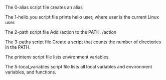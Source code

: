 The 0-alias script file creates an alias

The 1-hello_you script file prints hello user, where user is the current Linux user.

The 2-path script file Add /action to the PATH. /action

The 3-paths script file Create a script that counts the number of directories in the PATH.

The printenv script file lists environment variables.

The 5-local_variables script file lists all local variables and environment variables, and functions.
